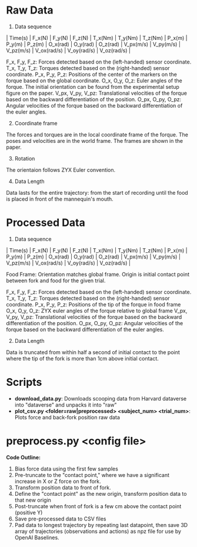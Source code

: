 Raw Data
===

1. Data sequence

| Time(s) | F_x(N) | F_y(N) | F_z(N) | T_x(Nm) | T_y(Nm) | T_z(Nm) | P_x(m) | P_y(m) | P_z(m) | O_x(rad) | O_y(rad) | O_z(rad) | V_px(m/s) | V_py(m/s) | V_pz(m/s) | V_ox(rad/s) | V_oy(rad/s) | V_oz(rad/s) |

F_x, F_y, F_z: Forces detected based on the (left-handed) sensor coordinate.
T_x, T_y, T_z: Torques detected based on the (right-handed) sensor coordinate.
P_x, P_y, P_z: Positions of the center of the markers on the forque based on the global coordinate.
O_x, O_y, O_z: Euler angles of the forque. The initial orientation can be found from the experimental setup figure on the paper.
V_px, V_py, V_pz: Translational velocities of the forque based on the backward differentiation of the position.
O_px, O_py, O_pz: Angular velocities of the forque based on the backward differentiation of the euler angles.

2. Coordinate frame

The forces and torques are in the local coordinate frame of the forque. The poses and velocities are in the world frame. The frames are shown in the paper.

3. Rotation

The orientaion follows ZYX Euler convention.

4. Data Length

Data lasts for the entire trajectory: from the start of recording until the food is placed in front of the mannequin's mouth.

Processed Data
===

1. Data sequence

| Time(s) | F_x(N) | F_y(N) | F_z(N) | T_x(Nm) | T_y(Nm) | T_z(Nm) | P_x(m) | P_y(m) | P_z(m) | O_x(rad) | O_y(rad) | O_z(rad) | V_px(m/s) | V_py(m/s) | V_pz(m/s) | V_ox(rad/s) | V_oy(rad/s) | V_oz(rad/s) |

Food Frame: Orientation matches global frame. Origin is initial contact point between fork and food for the given trial.

F_x, F_y, F_z: Forces detected based on the (left-handed) sensor coordinate.
T_x, T_y, T_z: Torques detected based on the (right-handed) sensor coordinate.
P_x, P_y, P_z: Positions of the tip of the forque in food frame
O_x, O_y, O_z: ZYX euler angles of the forque relative to global frame
V_px, V_py, V_pz: Translational velocities of the forque based on the backward differentiation of the position.
O_px, O_py, O_pz: Angular velocities of the forque based on the backward differentiation of the euler angles.


2. Data Length

Data is truncated from within half a second of initial contact to the point where the tip of the fork is more than 1cm above initial contact.

Scripts
===

* **download_data.py**: Downloads scooping data from Harvard dataverse into "dataverse" and unpacks it into "raw"
* **plot_csv.py &lt;folder=raw|preprocessed&gt; &lt;subject_num&gt; &lt;trial_num&gt;**: Plots force and back-fork position raw data

preprocess.py &lt;config file&gt;
===

**Code Outline:**

1. Bias force data using the first few samples
2. Pre-truncate to the "contact point," where we have a significant increase in X or Z force on the fork.
3. Transform position data to front of fork.
4. Define the "contact point" as the new origin, transform position data to that new origin
5. Post-truncate when front of fork is a few cm above the contact point (positive Y)
6. Save pre-processed data to CSV files
7. Pad data to longest trajectory by repeating last datapoint, then save 3D array of trajectories (observations and actions) as npz file for use by OpenAI Baselines.